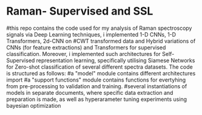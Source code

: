 # Raman- Supervised and SSL
#this repo contains the code used for my analysis of Raman spectroscopy signals via Deep Learning techniques, i implemented 1-D CNNs, 1-D Transformers, 2d-CNN on 
#CWT transformed data and Hybrid variations of CNNs (for feature extractions) and Transformers for supervised classification. Moreover, i implemented such architectures for Self-Supervised 
representation learning, specifically utilising Siamese Networks for Zero-shot classification of several different spectra datasets. 
The code is structured as follows: 
#a "model" module contains different architectures import
#a "support functions" module contains functions for evertyhing from pre-processing to validation and training. 
#several instantiations of models in separate documents, where specific data extraction and preparation is made, as well as hyperarameter tuning experiments using bayesian optimization
